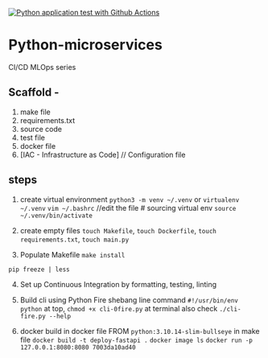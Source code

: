 [![Python application test with Github Actions](https://github.com/preetamjumech/Python-microservices/actions/workflows/mlops.yml/badge.svg)](https://github.com/preetamjumech/Python-microservices/actions/workflows/mlops.yml)


# Python-microservices
CI/CD MLOps series

## Scaffold - 
1. make file
2. requirements.txt
3. source code
4. test file
5. docker file
6. [IAC - Infrastructure as Code] // Configuration file

## steps
1. create virtual environment `python3 -m venv ~/.venv` or `virtualenv ~/.venv`
`vim ~/.bashrc`
//edit the file # sourcing virtual env
`source ~/.venv/bin/activate`

2. create empty files
`touch Makefile`, `touch Dockerfile`, `touch requirements.txt`, `touch main.py`

3. Populate Makefile
`make install`

`pip freeze | less`

4. Set up Continuous Integration by formatting, testing, linting

5. Build cli using Python Fire
shebang line command `#!/usr/bin/env python` at top, `chmod +x cli-0fire.py` at terminal  also check `./cli-fire.py --help`

6. docker build
in docker file FROM `python:3.10.14-slim-bullseye`
in make file `docker build -t deploy-fastapi .`
`docker image ls`
`docker run -p 127.0.0.1:8080:8080 7003da10ad40`
